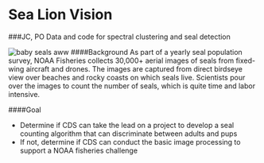 # Sea Lion Vision
###JC, PO
Data and code for spectral clustering and seal detection

![baby seals aww](https://encrypted-tbn2.gstatic.com/images?q=tbn:ANd9GcTfoUCNnb78ORHo9Kg8DHEww8Z42zJGF5R5zZ9o_OjD74q6zW4RYTfAAn1X)
####Background
As part of a yearly seal population survey, NOAA Fisheries collects 30,000+ aerial images of seals from fixed-wing aircraft and drones. The images are captured from direct birdseye view over beaches and rocky coasts on which seals live. Scientists pour over the images to count the number of seals, which is quite time and labor intensive.

####Goal
- Determine if CDS can take the lead on a project to develop a seal counting algorithm that can discriminate between adults and pups
- If not, determine if CDS can conduct the basic image processing to support a NOAA fisheries challenge
